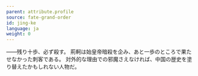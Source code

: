 ```yaml
---
parent: attribute.profile
source: fate-grand-order
id: jing-ke
language: ja
weight: 0
---
```


――残り十歩、必ず殺す。
荊軻は始皇帝暗殺を企み、あと一歩のところで果たせなかった刺客である。
対外的な理由での邪魔さえなければ、中国の歴史を塗り替えたかもしれない人物だ。
